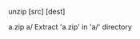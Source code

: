
unzip [src] [dest]

 <src>          <dest>      <job>
 a.zip          a/          Extract 'a.zip' in 'a/' directory